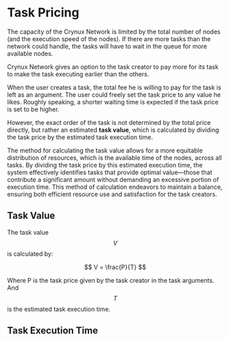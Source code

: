 # Task Pricing

The capacity of the Crynux Network is limited by the total number of nodes (and the execution speed of the nodes). If there are more tasks than the network could handle, the tasks will have to wait in the queue for more available nodes.

Crynux Network gives an option to the task creator to pay more for its task to make the task executing earlier than the others.

When the user creates a task, the total fee he is willing to pay for the task is left as an argument. The user could freely set the task price to any value he likes. Roughly speaking, a shorter waiting time is expected if the task price is set to be higher.

However, the exact order of the task is not determined by the total price directly, but rather an estimated **task value**, which is calculated by dividing the task price by the estimated task execution time.

The method for calculating the task value allows for a more equitable distribution of resources, which is the available time of the nodes, across all tasks. By dividing the task price by this estimated execution time, the system effectively identifies tasks that provide optimal value—those that contribute a significant amount without demanding an excessive portion of execution time. This method of calculation endeavors to maintain a balance, ensuring both efficient resource use and satisfaction for the task creators.

## Task Value

The task value $$V$$ is calculated by:

$$
V = \frac{P}{T}
$$

Where P is the task price given by the task creator in the task arguments. And $$T$$ is the estimated task execution time.

## Task Execution Time


